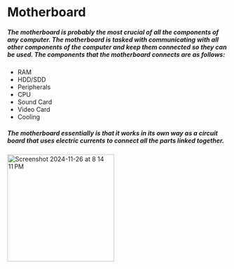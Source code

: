 # Motherboard
##### The motherboard is probably the most crucial of all the components of any computer. The motherboard is tasked with communicating with all other components of the computer and keep them connected so they can be used. The components that the motherboard connects are as follows:
  * RAM
  * HDD/SDD
  * Peripherals
  * CPU
  * Sound Card
  * Video Card
  * Cooling
##### The motherboard essentially is that it works in its own way as a circuit board that uses electric currents to connect all the parts linked together.
<img width="244" alt="Screenshot 2024-11-26 at 8 14 11 PM" src="https://github.com/user-attachments/assets/0c8ba0d7-c5dd-4db8-a7f1-d431f8c264af">
